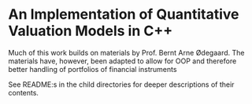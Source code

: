 # An Implementation of Quantitative Valuation Models in C++
Much of this work builds on materials by Prof. Bernt Arne Ødegaard. The materials have, however, been adapted to allow for OOP and therefore better handling of portfolios of financial instruments

See README:s in the child directories for deeper descriptions of their contents.